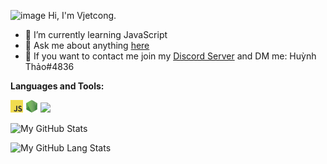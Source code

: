 ![image](https://user-images.githubusercontent.com/78893252/118347498-fd42ac80-b56d-11eb-9b51-a352ce3a46a9.png)
Hi, I'm Vjetcong.

- 🌱 I’m currently learning JavaScript
- 💬 Ask me about anything [here](https://github.com/lunnar2001/lunnar2001/issues)
- 💬 If you want to contact me join my [Discord Server](https://discord.gg/ZYseQQDbqh) and DM me: Huỳnh Thảo#4836

**Languages and Tools:**  

<code><img height="20" src="https://raw.githubusercontent.com/github/explore/80688e429a7d4ef2fca1e82350fe8e3517d3494d/topics/javascript/javascript.png"></code>
<code><img height="20" src="https://raw.githubusercontent.com/github/explore/80688e429a7d4ef2fca1e82350fe8e3517d3494d/topics/nodejs/nodejs.png"></code>
<code><img height="20" src="https://raw.githubusercontent.com/github/explore/80688e429a7d4ef2fca1e82350fe8e3517d3494d/topics/nodejs/java.png"></code>
    

![My GitHub Stats](https://github-readme-stats.vercel.app/api?username=lunnar2001&count_private=true&show_icons=true&theme=tokyonight)

![My GitHub Lang Stats](https://github-readme-stats.vercel.app/api/top-langs/?username=lunnar2001&theme=tokyonight&layout=compact)



<!---
hikari2001/hikari2001 is a ✨ special ✨ repository because its `README.md` (this file) appears on your GitHub profile.
You can click the Preview link to take a look at your changes.
--->
